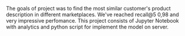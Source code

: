 The goals of project was to find the most similar customer's product description in different marketplaces. We've reached recall@5 0,98 and very impressive perfomance. 
This project consists of Jupyter Notebook with analytics and python script for implement the model on server.
